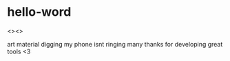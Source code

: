 # hello-word
<><> 

art material digging my phone isnt ringing 
many thanks for developing great tools <3 



